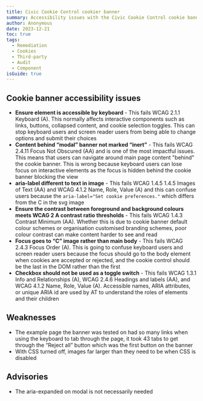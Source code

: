 ```yaml
---
title: Civic Cookie Control cookier banner
summary: Accessibility issues with the Civic Cookie Control cookie banner
author: Anonymous
date: 2023-12-21
toc: true
tags:
  - Remediation
  - Cookies
  - Third-party
  - Audit
  - Component
isGuide: true
---
```

## Cookie banner accessibility issues

* **Ensure element is accessible by keyboard** - This fails WCAG 2.1.1 Keyboard (A). This normally affects interactive components such as links, buttons, collapsed content, and cookie selection toggles. This can stop keyboard users and screen reader users from being able to change options and submit their choices
* **Content behind “modal” banner not marked “inert”** - This fails WCAG 2.4.11 Focus Not Obscured (AA) and is one of the most impactful issues. This means that users can navigate around main page content "behind" the cookie banner. This is wrong because keyboard users can lose focus on interactive elements as the focus is hidden behind the cookie banner blocking the view
* **aria-label different to text in image** - This fails WCAG 1.4.5 1.4.5 Images of Text (AA) and WCAG 4.1.2 Name, Role, Value (A) and this can confuse users because the `aria-label="Set cookie preferences."` which differs from the C in the svg image
* **Ensure the contrast between foreground and background colours meets WCAG 2 A contrast ratio thresholds** - This fails WCAG 1.4.3 Contrast Minimum (AA). Whether this is due to cookie banner default colour schemes or organisation customised branding schemes, poor colour contrast can make content harder to see and read
* **Focus goes to “C” image rather than main body** - This fails WCAG 2.4.3 Focus Order (A). This is going to confuse keyboard users and screen reader users because the focus should go to the body element when cookies are accepted or rejected, and the cookie control should be the last in the DOM rather than the first
* **Checkbox should not be used as a toggle switch** - This fails WCAG 1.3.1 Info and Relationships (A), WCAG 2.4.6 Headings and labels (AA), and WCAG 4.1.2 Name, Role, Value (A). Accessible names, ARIA attributes, or unique ARIA id are used by AT to understand the roles of elements and their children

## Weaknesses

* The example page the banner was tested on had so many links when using the keyboard to tab through the page, it took 43 tabs to get through the “Reject all” button which was the first button on the banner
* With CSS turned off, images far larger than they need to be when CSS is disabled

## Advisories

* The aria-expanded on modal is not necessarily needed